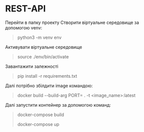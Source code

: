 # REST-API

Перейти в папку проекту
Створити віртуальне середовище за допомогою venv:
> python3 -m venv env

Активувати віртуальне середовище
> source ./env/bin/activate

Завантажити залежності
>pip install -r requirements.txt

Далі потрібно збілдити image командою:
>  docker build --build-arg PORT=<your port> . -t <image_name>:latest

Далі запустити контейнер за допомогою команд:
> docker-compose build
>
> docker-compose up
